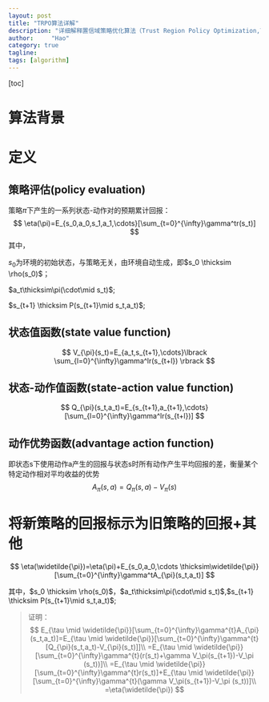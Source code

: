 ```yaml
---
layout: post
title: "TRPO算法详解"
description: "详细解释置信域策略优化算法（Trust Region Policy Optimization,TRPO）"
author:     "Hao"
category: true
tagline: 
tags: [algorithm]
---
```


[toc]

# 算法背景



# 定义

## 策略评估(policy evaluation)

策略$\pi$下产生的一系列状态-动作对的预期累计回报：
$$
\eta(\pi)=E_{s_0,a_0,s_1,a_1,\cdots}[\sum_{t=0}^{\infty}\gamma^tr(s_t)]
$$
其中，

$s_0$为环境的初始状态，与策略无关，由环境自动生成，即$s_0 \thicksim \rho(s_0)$；

$a_t\thicksim\pi(\cdot\mid s_t)$;

$s_{t+1} \thicksim P(s_{t+1}\mid s_t,a_t)$;

## 状态值函数(state value function)

$$
V_{\pi}(s_t)=E_{a_t,s_{t+1},\cdots}\lbrack \sum_{l=0}^{\infty}\gamma^lr(s_{t+l}) \rbrack
$$

## 状态-动作值函数(state-action value function)

$$
Q_{\pi}(s_t,a_t)=E_{s_{t+1},a_{t+1},\cdots}[\sum_{l=0}^{\infty}\gamma^lr(s_{t+l})]
$$

## 动作优势函数(advantage action function)

即状态s下使用动作a产生的回报与状态s时所有动作产生平均回报的差，衡量某个特定动作相对平均收益的优势
$$
A_{\pi}(s,a)=Q_{\pi}(s,a)-V_{\pi}(s)
$$

# 将新策略的回报标示为旧策略的回报+其他

$$
\eta(\widetilde{\pi})=\eta(\pi)+E_{s_0,a_0,\cdots \thicksim\widetilde{\pi}}[\sum_{t=0}^{\infty}\gamma^tA_{\pi}(s_t,a_t)]
$$

其中，$s_0 \thicksim \rho(s_0)$，$a_t\thicksim\pi(\cdot\mid s_t)$,$s_{t+1} \thicksim P(s_{t+1}\mid s_t,a_t)$;

> 证明：
> $$
> E_{\tau \mid \widetilde{\pi}}[\sum_{t=0}^{\infty}\gamma^{t}A_{\pi}(s_t,a_t)]=E_{\tau \mid \widetilde{\pi}}[\sum_{t=0}^{\infty}\gamma^{t}[Q_{\pi}(s_t,a_t)-V_{\pi}(s_t)]]\\
> =E_{\tau \mid \widetilde{\pi}}[\sum_{t=0}^{\infty}\gamma^{t}(r(s_t)+\gamma V_\pi(s_{t+1})-V_\pi (s_t))]\\
> =E_{\tau \mid \widetilde{\pi}}[\sum_{t=0}^{\infty}\gamma^{t}r(s_t)]+E_{\tau \mid \widetilde{\pi}}[\sum_{t=0}^{\infty}\gamma^{t}(\gamma V_\pi(s_{t+1})-V_\pi (s_t))]\\
> =\eta(\widetilde{\pi})
> $$
> 

